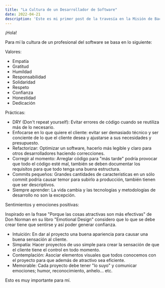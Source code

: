 ```yaml
---
title: "La Cultura de un Desarrollador de Software"
date: 2022-04-21
description: 'Este es mi primer post de la travesía en la Misión de Backend con Node JS de Launch X.'
---
```

¡Hola!

Para mí la cultura de un profesional del software se basa en lo siguiente:

Valores:

  - Empatía
  - Gratitud
  - Humildad
  - Responsabilidad 
  - Solidaridad
  - Respeto
  - Confianza
  - Honestidad
  - Dedicación

Prácticas:

  - DRY (Don't repeat yourself): Evitar errores de código cuando se reutiliza más de lo necesario.
  - Enfocarse en lo que quiere el cliente: evitar ser demasiado técnico y ser conciente de lo que el cliente desea y ajustarse a sus necesidades y presupuesto.
  - Refactorizar: Optimizar un software, hacerlo más legible y claro para otros desarrolladores haciendo correcciones.
  - Corregir al momento: Arreglar código para "más tarde" podría provocar que todo el código esté mal, también se deben documentar los requisitos para que todo tenga una buena estructura.
  - Commits pequeños: Grandes cantidades de características en un sólo commit podría causar temor para subirlo a producción, también tienen que ser descriptivos.
  - Siempre aprender: La vida cambia y las tecnologías y metodologías de desarrollo no son la excepción.
  
Sentimientos y emociones positivas:

Inspirado en la frase "Porque las cosas atractivas son más efectivas" de Don Norman en su libro "Emotional Design" considero que lo que se debe crear tiene que sentirse y así poder generar confianza.

  - Intuición: En dar al proyecto una buena apariencia para causar una buena sensación al cliente.
  - Simpatía: Hacer proyectos de uso simple para crear la sensación de que el cliente tiene el control en todo momento.
  - Contemplación: Asociar elementos visuales que todos conocemos con el proyecto para que además de atractivo sea eficiente.
  - Memorable: Cada proyecto debe tener "lo suyo" y comunicar emociones; humor, reconocimiento, anhelo... etc.

  Esto es muy importante para mí.
